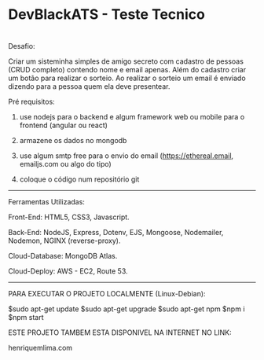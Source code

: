 #                                  #
#   DevBlackATS - Teste Tecnico    #
#                                  #

Desafio:

Criar um sisteminha simples de amigo secreto com cadastro de pessoas (CRUD completo) contendo nome e email apenas. Além do cadastro criar um botão para realizar o sorteio. Ao realizar o sorteio um email é enviado dizendo para a pessoa quem ela deve presentear.

Pré requisitos:

1. use nodejs para o backend e algum framework web ou mobile para o frontend (angular ou react)

2. armazene os dados no mongodb

3. use algum smtp free para o envio do email (https://ethereal.email, emailjs.com ou algo do tipo)

4. coloque o código num repositório git


***************************************************
Ferramentas Utilizadas:

Front-End: HTML5, CSS3, Javascript.

Back-End: NodeJS, Express, Dotenv, EJS, Mongoose, Nodemailer, Nodemon, NGINX (reverse-proxy).

Cloud-Database: MongoDB Atlas.

Cloud-Deploy: AWS - EC2, Route 53.

***************************************************

PARA EXECUTAR O PROJETO LOCALMENTE (Linux-Debian):

$sudo apt-get update
$sudo apt-get upgrade
$sudo apt-get npm
$npm i
$npm start

ESTE PROJETO TAMBEM ESTA DISPONIVEL NA INTERNET NO LINK:

henriquemlima.com

